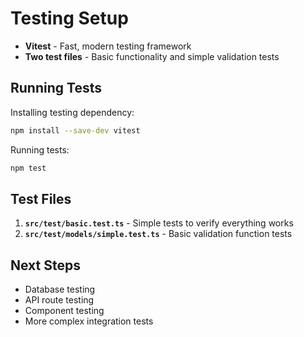 # Testing Setup

- **Vitest** - Fast, modern testing framework
- **Two test files** - Basic functionality and simple validation tests

## Running Tests

Installing testing dependency:

```bash
npm install --save-dev vitest
```

Running tests:

```bash
npm test
```

## Test Files

1. **`src/test/basic.test.ts`** - Simple tests to verify everything works
2. **`src/test/models/simple.test.ts`** - Basic validation function tests

## Next Steps

- Database testing 
- API route testing 
- Component testing 
- More complex integration tests

